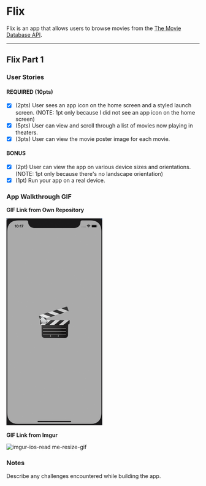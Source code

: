 # Flix

Flix is an app that allows users to browse movies from the [The Movie Database API](http://docs.themoviedb.apiary.io/#).

---

## Flix Part 1

### User Stories

#### REQUIRED (10pts)
- [x] (2pts) User sees an app icon on the home screen and a styled launch screen. (NOTE: 1pt only because I did not see an app icon on the home screen)
- [x] (5pts) User can view and scroll through a list of movies now playing in theaters.
- [x] (3pts) User can view the movie poster image for each movie.

#### BONUS
- [x] (2pt) User can view the app on various device sizes and orientations. (NOTE: 1pt only because there's no landscape orientation)
- [x] (1pt) Run your app on a real device.

### App Walkthrough GIF

**GIF Link from Own Repository**

<img src=https://github.com/divine-cpu/love-cat/blob/main/grader-task-ios.gif width=250><br>

**GIF Link from Imgur**

![imgur-ios-read me-resize-gif](https://user-images.githubusercontent.com/76990934/103721593-fe386000-5008-11eb-9fea-6436a6c6243f.gif)

### Notes
Describe any challenges encountered while building the app.
